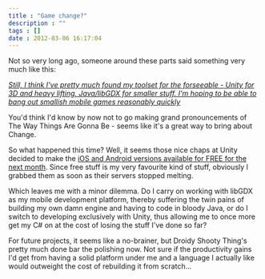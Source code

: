 ```yaml
---
title : "Game change?"
description : ""
tags : []
date : 2012-03-06 16:17:04
---
```


Not so very long ago, someone around these parts said something very much like this:

<em>[Still, I think I've pretty much found my toolset for the forseeable - Unity for 3D and heavy lifting, Java/libGDX for smaller stuff. I'm hoping to be able to bang out smallish mobile games reasonably quickly](/2012/02/23/state-play)</em>

You'd think I'd know by now not to go making grand pronouncements of The Way Things Are Gonna Be - seems like it's a great way to bring about Change.

So what happened this time? Well, it seems those nice chaps at Unity decided to make the <a href="https://store.unity3d.com/index.html">iOS and Android versions available for FREE for the next month</a>. Since free stuff is my very favourite kind of stuff, obviously I grabbed them as soon as their servers stopped melting.

Which leaves me with a minor dilemma. Do I carry on working with libGDX as my mobile development platform, thereby suffering the twin pains of building my own damn engine and having to code in bloody Java, or do I switch to developing exclusively with Unity, thus allowing me to once more get my C# on at the cost of losing the stuff I've done so far?

For future projects, it seems like a no-brainer, but Droidy Shooty Thing's pretty much done bar the polishing now. Not sure if the productivity gains I'd get from having a solid platform under me and a language I actually like would outweight the cost of rebuilding it from scratch...

<!--more-->
